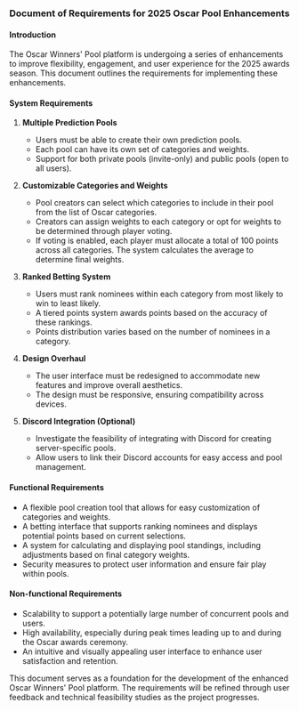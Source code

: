 ### Document of Requirements for 2025 Oscar Pool Enhancements

#### Introduction
The Oscar Winners' Pool platform is undergoing a series of enhancements to improve flexibility, engagement, and user experience for the 2025 awards season. This document outlines the requirements for implementing these enhancements.

#### System Requirements
1. **Multiple Prediction Pools**
   - Users must be able to create their own prediction pools.
   - Each pool can have its own set of categories and weights.
   - Support for both private pools (invite-only) and public pools (open to all users).

2. **Customizable Categories and Weights**
   - Pool creators can select which categories to include in their pool from the list of Oscar categories.
   - Creators can assign weights to each category or opt for weights to be determined through player voting.
   - If voting is enabled, each player must allocate a total of 100 points across all categories. The system calculates the average to determine final weights.

3. **Ranked Betting System**
   - Users must rank nominees within each category from most likely to win to least likely.
   - A tiered points system awards points based on the accuracy of these rankings.
   - Points distribution varies based on the number of nominees in a category.

4. **Design Overhaul**
   - The user interface must be redesigned to accommodate new features and improve overall aesthetics.
   - The design must be responsive, ensuring compatibility across devices.

5. **Discord Integration (Optional)**
   - Investigate the feasibility of integrating with Discord for creating server-specific pools.
   - Allow users to link their Discord accounts for easy access and pool management.

#### Functional Requirements
- A flexible pool creation tool that allows for easy customization of categories and weights.
- A betting interface that supports ranking nominees and displays potential points based on current selections.
- A system for calculating and displaying pool standings, including adjustments based on final category weights.
- Security measures to protect user information and ensure fair play within pools.

#### Non-functional Requirements
- Scalability to support a potentially large number of concurrent pools and users.
- High availability, especially during peak times leading up to and during the Oscar awards ceremony.
- An intuitive and visually appealing user interface to enhance user satisfaction and retention.

This document serves as a foundation for the development of the enhanced Oscar Winners' Pool platform. The requirements will be refined through user feedback and technical feasibility studies as the project progresses.
